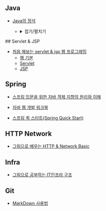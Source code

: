 ## Java
<ul><li><a href="https://github.com/siwoo1627/Today-I-Learn/tree/main/Java/Java%EC%9D%98%20%EC%A0%95%EC%84%9D">Java의 정석</a></li>
<ul><li><details><summary>접기/펼치기</summary>
	<ul><li><a href="https://github.com/siwoo1627/Today-I-Learn/blob/main/Java/Java%EC%9D%98%20%EC%A0%95%EC%84%9D/Basic.md">Basic</a></li>
		<li><a href="https://github.com/siwoo1627/Today-I-Learn/blob/main/Java/Java%EC%9D%98%20%EC%A0%95%EC%84%9D/%EA%B0%9D%EC%B2%B4%20%EC%A7%80%ED%96%A5(Object-oriented%20Programming).md">객체 지향(Object-oriented Programming)</a></li>
		<li><a href="https://github.com/siwoo1627/Today-I-Learn/blob/main/Java/Java%EC%9D%98%20%EC%A0%95%EC%84%9D/%EC%98%88%EC%99%B8%EC%B2%98%EB%A6%AC%20(Exception%20handleing).md">예외처리 (Exception handleing)</a></li>
		<li><a href="https://github.com/siwoo1627/Today-I-Learn/blob/main/Java/Java%EC%9D%98%20%EC%A0%95%EC%84%9D/java.lang%ED%8C%A8%ED%82%A4%EC%A7%80%EC%99%80%20%EC%9C%A0%EC%9A%A9%ED%95%9C%20%ED%81%B4%EB%9E%98%EC%8A%A4.md">java.lang패키지와 유용한 클래스</a></li>
		<li><a href="https://github.com/siwoo1627/Today-I-Learn/blob/main/Java/Java%EC%9D%98%20%EC%A0%95%EC%84%9D/%EC%BB%AC%EB%A0%89%EC%85%98%20%ED%94%84%EB%A0%88%EC%9E%84%EC%9B%8D.md">컬렉션 프레임웍</a></li>
		<li><a href="https://github.com/siwoo1627/Today-I-Learn/blob/main/Java/Java%EC%9D%98%20%EC%A0%95%EC%84%9D/%EC%A7%80%EB%84%A4%EB%A6%AD%EC%8A%A4%2C%20%EC%97%B4%EA%B1%B0%ED%98%95%2C%20%EC%95%A0%EB%84%88%ED%85%8C%EC%9D%B4%EC%85%98.md">지네릭스, 열거형, 애너테이션</a></li>
		<li><a href="https://github.com/siwoo1627/Today-I-Learn/blob/main/Java/Java%EC%9D%98%20%EC%A0%95%EC%84%9D/%EC%93%B0%EB%A0%88%EB%93%9C.md">쓰레드</a></li>
		<li><a href="https://github.com/siwoo1627/Today-I-Learn/blob/main/Java/Java%EC%9D%98%20%EC%A0%95%EC%84%9D/%EB%9E%8C%EB%8B%A4%EC%99%80%20%EC%8A%A4%ED%8A%B8%EB%A6%BC(Lambda%20%26%20stream).md">람다와 스트림(Lambda & stream)</a></li>
		<li><a href="https://github.com/siwoo1627/Today-I-Learn/blob/main/Java/Java%EC%9D%98%20%EC%A0%95%EC%84%9D/%EB%84%A4%ED%8A%B8%EC%9B%8C%ED%82%B9.md">네트워킹</a></li></ul>
</details></li></ul>
</ul>
## Servlet & JSP

- [처음 해보는 servlet & jsp 웹 프로그래밍](https://github.com/siwoo1627/Today-I-Learn/tree/main/Servlet%20%26%20JSP/%EC%B2%98%EC%9D%8C%20%ED%95%B4%EB%B3%B4%EB%8A%94%20servlet%20%26%20jsp%20%EC%9B%B9%20%ED%94%84%EB%A1%9C%EA%B7%B8%EB%9E%98%EB%B0%8D)
  - [웹 기본](https://github.com/siwoo1627/Today-I-Learn/blob/main/Servlet%20%26%20JSP/%EC%B2%98%EC%9D%8C%20%ED%95%B4%EB%B3%B4%EB%8A%94%20servlet%20%26%20jsp%20%EC%9B%B9%20%ED%94%84%EB%A1%9C%EA%B7%B8%EB%9E%98%EB%B0%8D/%EC%9B%B9%20%EA%B8%B0%EB%B3%B8.md)
  - [Servlet](https://github.com/siwoo1627/Today-I-Learn/blob/main/Servlet%20%26%20JSP/%EC%B2%98%EC%9D%8C%20%ED%95%B4%EB%B3%B4%EB%8A%94%20servlet%20%26%20jsp%20%EC%9B%B9%20%ED%94%84%EB%A1%9C%EA%B7%B8%EB%9E%98%EB%B0%8D/Servlet.md)
  - [JSP](https://github.com/siwoo1627/Today-I-Learn/blob/main/Servlet%20%26%20JSP/%EC%B2%98%EC%9D%8C%20%ED%95%B4%EB%B3%B4%EB%8A%94%20servlet%20%26%20jsp%20%EC%9B%B9%20%ED%94%84%EB%A1%9C%EA%B7%B8%EB%9E%98%EB%B0%8D/JSP.md)

## Spring

* [스프링 입문을 위한 자바 객체 지향의 원리와 이해](https://github.com/siwoo1627/Today-I-Learn/blob/main/Spring/%EC%8A%A4%ED%94%84%EB%A7%81%20%EC%9E%85%EB%AC%B8%EC%9D%84%20%EC%9C%84%ED%95%9C%20%EC%9E%90%EB%B0%94%20%EA%B0%9D%EC%B2%B4%20%EC%A7%80%ED%96%A5%EC%9D%98%20%EC%9B%90%EB%A6%AC%EC%99%80%20%EC%9D%B4%ED%95%B4.md)

* [자바 웹 개발 워크북](https://github.com/siwoo1627/Today-I-Learn/blob/main/Spring/%EC%9E%90%EB%B0%94%20%EC%9B%B9%20%EA%B0%9C%EB%B0%9C%20%EC%9B%8C%ED%81%AC%EB%B6%81.md)

* [스프링 퀵 스타트(Spring Quick Start)](https://github.com/siwoo1627/Today-I-Learn/blob/main/Spring/%EC%8A%A4%ED%94%84%EB%A7%81%20%ED%80%B5%20%EC%8A%A4%ED%83%80%ED%8A%B8.md)

## HTTP Network

* [그림으로 배우는 HTTP & Network Basic](https://github.com/siwoo1627/Today-I-Learn/blob/main/HTTP%20Network/%EA%B7%B8%EB%A6%BC%EC%9C%BC%EB%A1%9C%20%EB%B0%B0%EC%9A%B0%EB%8A%94%20HTTP%20%26%20Network%20Basic.md)

## Infra

* [그림으로 공부하는 IT인프라 구조](https://github.com/siwoo1627/Today-I-Learn/blob/main/Infra/%EA%B7%B8%EB%A6%BC%EC%9C%BC%EB%A1%9C%20%EA%B3%B5%EB%B6%80%ED%95%98%EB%8A%94%20IT%20%EC%9D%B8%ED%94%84%EB%9D%BC%20%EA%B5%AC%EC%A1%B0.md)

## Git
- [MarkDown 사용법](https://github.com/siwoo1627/Today-I-Learn/blob/main/Git/%EB%A7%88%ED%81%AC%EB%8B%A4%EC%9A%B4%20%EC%82%AC%EC%9A%A9%EB%B2%95%20%EC%A0%95%EB%A6%AC.md)
